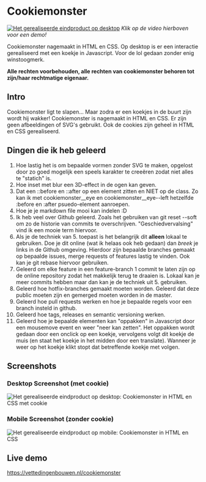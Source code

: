 # Cookiemonster
[![Het gerealiseerde eindproduct op desktop](https://vettedingenbouwen.nl/img/cookiemonster.png)](https://vettedingenbouwen.nl/video/cookiemonster/promo.mp4) 
<i>Klik op de video hierboven voor een demo!</i>

Cookiemonster nagemaakt in HTML en CSS. Op desktop is er een interactie gerealiseerd met een koekje in Javascript. Voor de lol gedaan zonder enig winstoogmerk. 

<b>Alle rechten voorbehouden, alle rechten van cookiemonster behoren tot zijn/haar rechtmatige eigenaar.</b>

## Intro
Cookiemonster ligt te slapen... Maar zodra er een koekjes in de buurt zijn wordt hij wakker!
Cookiemonster is nagemaakt in HTML en CSS. Er zijn geen afbeeldingen of SVG's gebruikt. Ook de cookies zijn geheel in HTML en CSS gerealiseerd.

## Dingen die ik heb geleerd
1. Hoe lastig het is om bepaalde vormen zonder SVG te maken, opgelost door zo goed mogelijk een speels karakter te creeëren zodat niet alles te "statich" is.
2. Hoe inset met blur een 3D-effect in de ogen kan geven. 
3. Dat een ::before en ::after op een element zitten en NIET op de class. Zo kan ik met cookiemonster__eye en cookiemonster__eye--left hetzelfde :before en :after psuedo-element aanroepen.
4. Hoe je je markdown file mooi kan indelen :D
5. Ik heb veel over Github geleerd. Zoals het gebruiken van git reset --soft om zo de historie van commits te overschrijven. "Geschiedvervalsing" vind ik een mooie term hiervoor.
6. Als je de techniek van 5. toepast is het belangrijk dit <b>alleen</b> lokaal te gebruiken. Doe je dit online (wat ik helaas ook heb gedaan) dan <i>breek</i> je links in de Github omgeving. Hierdoor zijn bepaalde branches gemaakt op bepaalde issues, merge requests of features lastig te vinden. Ook kan je git rebase hiervoor gebruiken.
7. Geleerd om elke feature in een feature-branch 1 commit te laten zijn op de online repository zodat het makkelijk terug te draaien is. Lokaal kan je meer commits hebben maar dan kan je de techniek uit 5. gebruiken. 
8. Geleerd hoe hotfix-branches gemaakt moeten worden. Geleerd dat deze public moeten zijn en gemerged moeten worden in de master. 
9. Geleerd hoe pull requests werken en hoe je bepaalde regels voor een branch insteld in github. 
10. Geleerd hoe tags, releases en semantic versioning werken.
11. Geleerd hoe je bepaalde elementen kan "oppakken" in Javascript door een mousemove event en weer "neer kan zetten". Het oppakken wordt gedaan door een onclick op een koekje, vervolgens volgt dit koekje de muis (en staat het koekje in het midden door een translate). Wanneer je weer op het koekje klikt stopt dat betreffende koekje met volgen.

## Screenshots

### Desktop Screenshot (met cookie)
![Het gerealiseerde eindproduct op desktop: Cookiemonster in HTML en CSS met cookie](https://vettedingenbouwen.nl/img/cookiemonster.png "Cookiemonster")

### Mobile Screenshot (zonder cookie)
![Het gerealiseerde eindproduct op mobile: Cookiemonster in HTML en CSS](https://vettedingenbouwen.nl/img/cookiemonster_mobile.png "Cookiemonster")

## Live demo
https://vettedingenbouwen.nl/cookiemonster 
